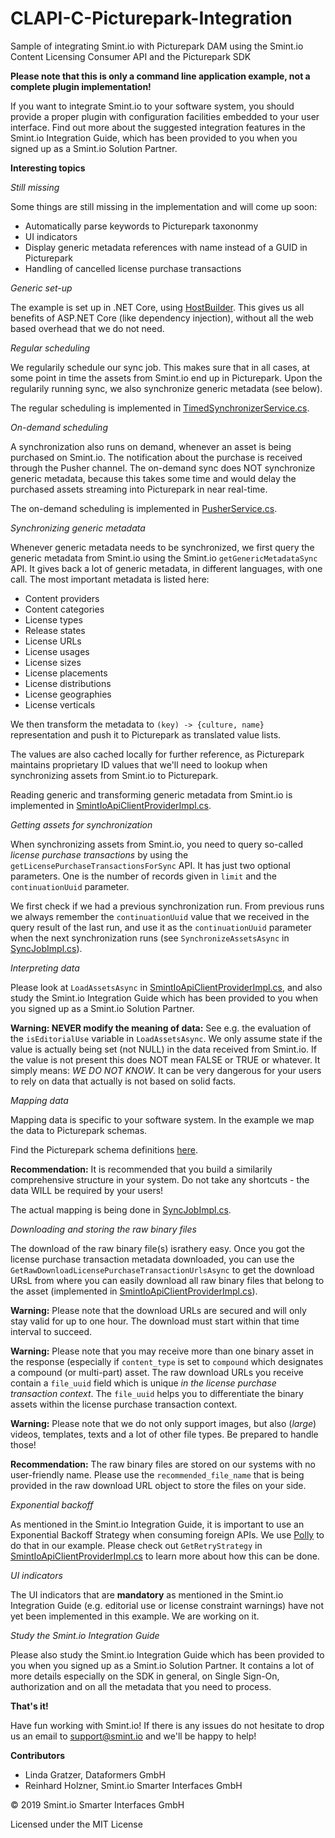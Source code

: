 # CLAPI-C-Picturepark-Integration
Sample of integrating Smint.io with Picturepark DAM using the Smint.io Content Licensing Consumer API and the Picturepark SDK

**Please note that this is only a command line application example, not a complete plugin implementation!**

If you want to integrate Smint.io to your software system, you should provide a proper plugin with configuration facilities embedded to your user interface. Find out more about the suggested integration features in the Smint.io Integration Guide, which has been provided to you when you signed up as a Smint.io Solution Partner.

**Interesting topics**

*Still missing*

Some things are still missing in the implementation and will come up soon:

- Automatically parse keywords to Picturepark taxononmy
- UI indicators
- Display generic metadata references with name instead of a GUID in Picturepark
- Handling of cancelled license purchase transactions

*Generic set-up*

The example is set up in .NET Core, using [HostBuilder](https://docs.microsoft.com/en-us/aspnet/core/fundamentals/host/generic-host?view=aspnetcore-2.2). This gives us all benefits of ASP.NET Core (like dependency injection), without all the web based overhead that we do not need.

*Regular scheduling*

We regularily schedule our sync job. This makes sure that in all cases, at some point in time the assets from Smint.io end up in Picturepark. Upon the regularily running sync, we also synchronize generic metadata (see below).

The regular scheduling is implemented in [TimedSynchronizerService.cs](https://github.com/smintio/CLAPI-C-Picturepark-Integration/blob/master/PictureparkIntegration/Client/Services/TimedSynchronizerService.cs).

*On-demand scheduling*

A synchronization also runs on demand, whenever an asset is being purchased on Smint.io. The notification about the purchase is received through the Pusher channel. The on-demand sync does NOT synchronize generic metadata, because this takes some time and would delay the purchased assets streaming into Picturepark in near real-time.

The on-demand scheduling is implemented in [PusherService.cs](https://github.com/smintio/CLAPI-C-Picturepark-Integration/blob/master/PictureparkIntegration/Client/Services/PusherService.cs).

*Synchronizing generic metadata*

Whenever generic metadata needs to be synchronized, we first query the generic metadata from Smint.io using the Smint.io `getGenericMetadataSync` API. It gives back a lot of generic metadata, in different languages, with one call. The most important metadata is listed here:

- Content providers
- Content categories
- License types
- Release states
- License URLs
- License usages
- License sizes
- License placements
- License distributions
- License geographies
- License verticals

We then transform the metadata to `(key) -> {culture, name}` representation and push it to Picturepark as translated value lists. 

The values are also cached locally for further reference, as Picturepark maintains proprietary ID values that we'll need to lookup when synchronizing assets from Smint.io to Picturepark.

Reading generic and transforming generic metadata from Smint.io is implemented in [SmintIoApiClientProviderImpl.cs](https://github.com/smintio/CLAPI-C-Picturepark-Integration/blob/master/PictureparkIntegration/Client/Providers/Impl/SmintIoApiClientProviderImpl.cs).

*Getting assets for synchronization*

When synchronizing assets from Smint.io, you need to query so-called *license purchase transactions* by using the `getLicensePurchaseTransactionsForSync` API. It has just two optional parameters. One is the number of records given in `limit` and the `continuationUuid` parameter.

We first check if we had a previous synchronization run. From previous runs we always remember the `continuationUuid` value that we received in the query result of the last run, and use it as the `continuationUuid` parameter when the next synchronization runs (see `SynchronizeAssetsAsync` in [SyncJobImpl.cs](https://github.com/smintio/CLAPI-C-Picturepark-Integration/blob/master/PictureparkIntegration/Client/Jobs/Impl/SyncJobImpl.cs)).

*Interpreting data*

Please look at `LoadAssetsAsync` in [SmintIoApiClientProviderImpl.cs](https://github.com/smintio/CLAPI-C-Picturepark-Integration/blob/master/PictureparkIntegration/Client/Providers/Impl/SmintIoApiClientProviderImpl.cs), and also study the Smint.io Integration Guide which has been provided to you when you signed up as a Smint.io Solution Partner.

**Warning: NEVER modify the meaning of data:** See e.g. the evaluation of the `isEditorialUse` variable in `LoadAssetsAsync`. We only assume state if the value is actually being set (not NULL) in the data received from Smint.io. If the value is not present this does NOT mean FALSE or TRUE or whatever. It simply means: *WE DO NOT KNOW*. It can be very dangerous for your users to rely on data that actually is not based on solid facts.

*Mapping data*

Mapping data is specific to your software system. In the example we map the data to Picturepark schemas.

Find the Picturepark schema definitions [here](https://github.com/smintio/CLAPI-C-Picturepark-Integration/tree/master/PictureparkIntegration/Client/Contracts/Picturepark). 

**Recommendation:** It is recommended that you build a similarily comprehensive structure in your system. Do not take any shortcuts - the data WILL be required by your users!

The actual mapping is being done in [SyncJobImpl.cs](https://github.com/smintio/CLAPI-C-Picturepark-Integration/blob/master/PictureparkIntegration/Client/Jobs/Impl/SyncJobImpl.cs).

*Downloading and storing the raw binary files*

The download of the raw binary file(s) israthery easy. Once you got the license purchase transaction metadata downloaded, you can use the `GetRawDownloadLicensePurchaseTransactionUrlsAsync` to get the download URsL from where you can easily download all raw binary files that belong to the asset (implemented in [SmintIoApiClientProviderImpl.cs](https://github.com/smintio/CLAPI-C-Picturepark-Integration/blob/master/PictureparkIntegration/Client/Providers/Impl/SmintIoApiClientProviderImpl.cs)).

**Warning:** Please note that the download URLs are secured and will only stay valid for up to one hour. The download must start within that time interval to succeed.

**Warning:** Please note that you may receive more than one binary asset in the response (especially if `content_type` is set to `compound` which designates a compound (or multi-part) asset. The raw download URLs you receive contain a `file_uuid` field which is unique *in the license purchase transaction context*. The `file_uuid` helps you to differentiate the binary assets within the license purchase transaction context.

**Warning:** Please note that we do not only support images, but also (*large*) videos, templates, texts and a lot of other file types. Be prepared to handle those!

**Recommendation:** The raw binary files are stored on our systems with no user-friendly name. Please use the `recommended_file_name` that is being provided in the raw download URL object to store the files on your side.

*Exponential backoff*

As mentioned in the Smint.io Integration Guide, it is important to use an Exponential Backoff Strategy when consuming foreign APIs. We use [Polly](https://docs.microsoft.com/en-us/dotnet/standard/microservices-architecture/implement-resilient-applications/implement-http-call-retries-exponential-backoff-polly) to do that in our example. Please check out `GetRetryStrategy` in [SmintIoApiClientProviderImpl.cs](https://github.com/smintio/CLAPI-C-Picturepark-Integration/blob/master/PictureparkIntegration/Client/Providers/Impl/SmintIoApiClientProviderImpl.cs) to learn more about how this can be done.

*UI indicators*

The UI indicators that are **mandatory** as mentioned in the Smint.io Integration Guide (e.g. editorial use or license constraint warnings) have not yet been implemented in this example. We are working on it.

*Study the Smint.io Integration Guide*

Please also study the Smint.io Integration Guide which has been provided to you when you signed up as a Smint.io Solution Partner. It contains a lot of more details especially on the SDK in general, on Single Sign-On, authorization and on all the metadata that you need to process.

**That's it!**

Have fun working with Smint.io! If there is any issues do not hesitate to drop us an email to [support@smint.io](mailto:support@smint.io) and we'll be happy to help!

**Contributors**

- Linda Gratzer, Dataformers GmbH
- Reinhard Holzner, Smint.io Smarter Interfaces GmbH

© 2019 Smint.io Smarter Interfaces GmbH

Licensed under the MIT License